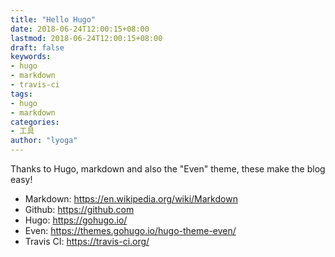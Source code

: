 ```yaml
---
title: "Hello Hugo"
date: 2018-06-24T12:00:15+08:00
lastmod: 2018-06-24T12:00:15+08:00
draft: false
keywords:
- hugo
- markdown
- travis-ci
tags:
- hugo
- markdown
categories:
- 工具
author: "lyoga"
---
```


Thanks to Hugo, markdown and also the "Even" theme, these make the blog easy!

<!--more-->

- Markdown: https://en.wikipedia.org/wiki/Markdown
- Github: https://github.com
- Hugo: https://gohugo.io/
- Even: https://themes.gohugo.io/hugo-theme-even/
- Travis CI:  https://travis-ci.org/
